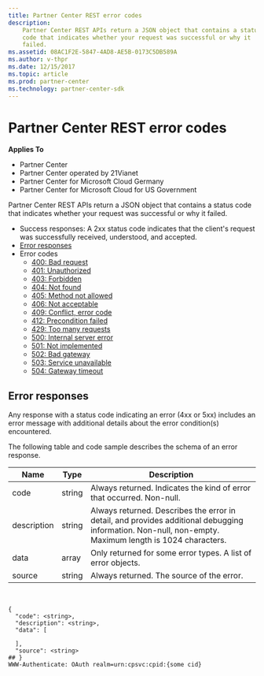 ```yaml
---
title: Partner Center REST error codes
description: 
    Partner Center REST APIs return a JSON object that contains a status
    code that indicates whether your request was successful or why it
    failed.
ms.assetid: 08AC1F2E-5847-4AD8-AE5B-0173C5DB589A
ms.author: v-thpr
ms.date: 12/15/2017
ms.topic: article
ms.prod: partner-center
ms.technology: partner-center-sdk
---
```


# Partner Center REST error codes


<span class="sidebar_heading" style="font-weight: bold;">Applies
To</span>

-   Partner Center
-   Partner Center operated by 21Vianet
-   Partner Center for Microsoft Cloud Germany
-   Partner Center for Microsoft Cloud for US Government

Partner Center REST APIs return a JSON object that contains a status
code that indicates whether your request was successful or why it
failed.

-   Success responses: A 2xx status code indicates that the client's
    request was successfully received, understood, and accepted.
-   [Error responses](#pc-error-payload)
-   Error codes
    -   [400: Bad request](#pc-error-400)
    -   [401: Unauthorized](#pc-error-401)
    -   [403: Forbidden](#pc-error-403)
    -   [404: Not found](#pc-error-404)
    -   [405: Method not allowed](#pc-error-405)
    -   [406: Not acceptable](#pc-error-406)
    -   [409: Conflict, error code](#pc-error-409)
    -   [412: Precondition failed](#pc-error-412)
    -   [429: Too many requests](#pc-error-429)
    -   [500: Internal server error](#pc-error-500)
    -   [501: Not implemented](#pc-error-501)
    -   [502: Bad gateway](#pc-error-502)
    -   [503: Service unavailable](#pc-error-503)
    -   [504: Gateway timeout](#pc-error-504)

## <span id="pc_error_payload"></span><span id="PC_ERROR_PAYLOAD"></span>Error responses


Any response with a status code indicating an error (4xx or 5xx)
includes an error message with additional details about the error
condition(s) encountered.

The following table and code sample describes the schema of an error
response.

| Name        | Type   | Description                                                                                                                                            |
|-------------|--------|--------------------------------------------------------------------------------------------------------------------------------------------------------|
| code        | string | Always returned. Indicates the kind of error that occurred. Non-null.                                                                                  |
| description | string | Always returned. Describes the error in detail, and provides additional debugging information. Non-null, non-empty. Maximum length is 1024 characters. |
| data        | array  | Only returned for some error types. A list of error objects.                                                                                           |
| source      | string | Always returned. The source of the error.                                                                                                              |

 

```
{
  "code": <string>,
  "description": <string>,
  "data": [

  ],
  "source": <string>
## }
WWW-Authenticate: OAuth realm=urn:cpsvc:cpid:{some cid}


